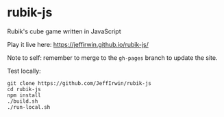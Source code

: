 
<!--
![](https://github.com/JeffIrwin/rubik-js/workflows/CI/badge.svg)
-->

# rubik-js
Rubik's cube game written in JavaScript

Play it live here:  https://jeffirwin.github.io/rubik-js/

Note to self:  remember to merge to the `gh-pages` branch to update the site.

Test locally:

    git clone https://github.com/JeffIrwin/rubik-js
    cd rubik-js
    npm install
    ./build.sh
    ./run-local.sh
